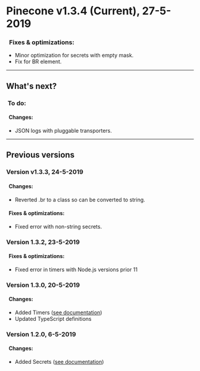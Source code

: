 # <b>Pinecone v1.3.4 (Current), 27-5-2019</b>

<!-- ### &nbsp;&nbsp;<b>Changes:</b> -->
### &nbsp;&nbsp;<b>Fixes & optimizations:</b>
* Minor optimization for secrets with empty mask.
* Fix for BR element.

---

## <b>What's next?</b>

<!-- ### &nbsp;<b>Done:</b> -->
<!-- #### &nbsp;&nbsp;<b>Changes:</b> -->
<!-- #### &nbsp;&nbsp;<b>Fixes & optimizations:</b> -->

### &nbsp;<b>To do:</b>
#### &nbsp;&nbsp;<b>Changes:</b>
* JSON logs with pluggable transporters.
<!-- #### &nbsp;&nbsp;<b>Fixes & optimizations:</b> -->

---

## <b>Previous versions</b>

### Version v1.3.3, 24-5-2019</b>

#### &nbsp;&nbsp;<b>Changes:</b>
* Reverted .br to a class so can be converted to string.
#### &nbsp;&nbsp;<b>Fixes & optimizations:</b>
* Fixed error with non-string secrets.

### Version 1.3.2, 23-5-2019

#### &nbsp;&nbsp;<b>Fixes & optimizations:</b>
* Fixed error in timers with Node.js versions prior 11

### Version 1.3.0, 20-5-2019
#### &nbsp;&nbsp;<b>Changes:</b>

* Added Timers ([see documentation](https://github.com/LorenzoVernazza/Pinecone/blob/master/README.md#timers))
* Updated TypeScript definitions

### Version 1.2.0, 6-5-2019
#### &nbsp;&nbsp;<b>Changes:</b>

* Added Secrets ([see documentation](https://github.com/LorenzoVernazza/Pinecone/blob/master/README.md#secrets))